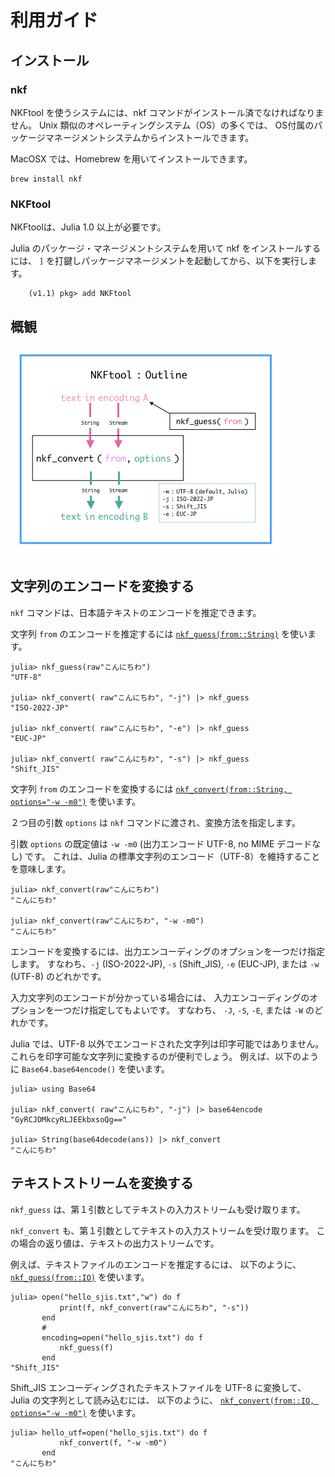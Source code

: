 
# 利用ガイド

## インストール

### nkf

NKFtool を使うシステムには、nkf コマンドがインストール済でなければなりません。
Unix 類似のオペレーティングシステム（OS）の多くでは、
OS付属のパッケージマネージメントシステムからインストールできます。

MacOSX では、Homebrew を用いてインストールできます。

```
brew install nkf
```

### NKFtool

NKFtoolは、Julia 1.0 以上が必要です。

Julia のパッケージ・マネージメントシステムを用いて nkf をインストールするには、
`]` を打鍵しパッケージマネージメントを起動してから、以下を実行します。

```
    (v1.1) pkg> add NKFtool
```


## 概観

![NKF-outline](../NKFtool-outline.jpeg)


## 文字列のエンコードを変換する

`nkf` コマンドは、日本語テキストのエンコードを推定できます。

文字列 `from` のエンコードを推定するには [`nkf_guess(from::String)`](@ref) を使います。

```julia-repl
julia> nkf_guess(raw"こんにちわ")
"UTF-8"

julia> nkf_convert( raw"こんにちわ", "-j") |> nkf_guess
"ISO-2022-JP"

julia> nkf_convert( raw"こんにちわ", "-e") |> nkf_guess
"EUC-JP"

julia> nkf_convert( raw"こんにちわ", "-s") |> nkf_guess
"Shift_JIS"
```

文字列 `from` のエンコードを変換するには [`nkf_convert(from::String, options="-w -m0")`](@ref) を使います。

２つ目の引数 `options` は `nkf` コマンドに渡され、変換方法を指定します。

引数 `options` の既定値は `-w -m0` (出力エンコード UTF-8, no MIME デコードなし) です。
これは、Julia の標準文字列のエンコード（UTF-8）を維持することを意味します。

```julia-repl
julia> nkf_convert(raw"こんにちわ")
"こんにちわ"

julia> nkf_convert(raw"こんにちわ", "-w -m0")
"こんにちわ"
```

エンコードを変換するには、出力エンコーディングのオプションを一つだけ指定します。
すなわち、`-j` (ISO-2022-JP), `-s` (Shift\_JIS),
`-e` (EUC-JP), または `-w` (UTF-8) のどれかです。

入力文字列のエンコードが分かっている場合には、
入力エンコーディングのオプションを一つだけ指定してもよいです。
すなわち、 `-J`, `-S`, `-E`, または `-W` のどれかです。

Julia では、UTF-8 以外でエンコードされた文字列は印字可能ではありません。
これらを印字可能な文字列に変換するのが便利でしょう。
例えば、以下のように `Base64.base64encode()` を使います。

```julia-repl
julia> using Base64

julia> nkf_convert( raw"こんにちわ", "-j") |> base64encode
"GyRCJDMkcyRLJEEkbxsoQg=="

julia> String(base64decode(ans)) |> nkf_convert
"こんにちわ"
```

## テキストストリームを変換する

`nkf_guess` は、第１引数としてテキストの入力ストリームも受け取ります。

`nkf_convert` も、第１引数としてテキストの入力ストリームを受け取ります。
この場合の返り値は、テキストの出力ストリームです。

例えば、テキストファイルのエンコードを推定するには、
以下のように、
[`nkf_guess(from::IO)`](@ref)
を使います。


```julia-repl
julia> open("hello_sjis.txt","w") do f
           print(f, nkf_convert(raw"こんにちわ", "-s"))
       end
       #
       encoding=open("hello_sjis.txt") do f
           nkf_guess(f)
       end
"Shift_JIS"
```




Shift\_JIS エンコーディングされたテキストファイルを UTF-8 に変換して、Julia の文字列として読み込むには、
以下のように、 [`nkf_convert(from::IO, options="-w -m0")`](@ref)
 を使います。


```julia-repl
julia> hello_utf=open("hello_sjis.txt") do f
           nkf_convert(f, "-w -m0")
       end
"こんにちわ"
```
